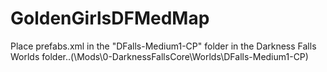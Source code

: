 # GoldenGirlsDFMedMap
Place prefabs.xml in the "DFalls-Medium1-CP" folder in the Darkness Falls Worlds folder..(\Mods\0-DarknessFallsCore\Worlds\DFalls-Medium1-CP)
